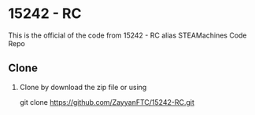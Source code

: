 # 15242 - RC

This is the official of the code from 15242 - RC alias STEAMachines Code Repo

## Clone
1. Clone by download the zip file or using <p>git clone https://github.com/ZayyanFTC/15242-RC.git</p>

